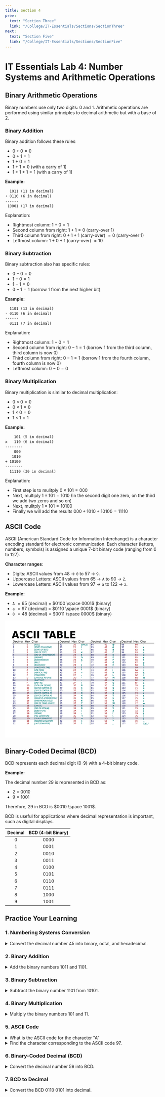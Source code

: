 ```yaml
---
title: Section 4
prev:
  text: "Section Three"
  link: "/College/IT-Essentials/Sections/SectionThree"
next:
  text: "Section Five"
  link: "/College/IT-Essentials/Sections/SectionFive"
---
```


# IT Essentials Lab 4: Number Systems and Arithmetic Operations

## Binary Arithmetic Operations

Binary numbers use only two digits: 0 and 1. Arithmetic operations are performed using similar principles to decimal arithmetic but with a base of 2.

### Binary Addition

Binary addition follows these rules:

- $0 + 0 = 0$
- $0 + 1 = 1$
- $1 + 0 = 1$
- $1 + 1 = 0$ (with a carry of $1$)
- $1+1+1 = 1$ (with a carry of $1$)

**Example:**

```
  1011 (11 in decimal)
+ 0110 (6 in decimal)
------
 10001 (17 in decimal)
```

Explanation:

- Rightmost column: $1 + 0 = 1$
- Second column from right: $1 + 1 = 0$ (carry-over $1$)
- Third column from right: $0 + 1 + 1$ (carry-over) $= 0$ (carry-over $1$)
- Leftmost column: $1 + 0 + 1$ (carry-over) $= 10$

### Binary Subtraction

Binary subtraction also has specific rules:

- $0 - 0 = 0$
- $1 - 0 = 1$
- $1 - 1 = 0$
- $0 - 1 = 1$ (borrow $1$ from the next higher bit)

**Example:**

```
  1101 (13 in decimal)
- 0110 (6 in decimal)
------
  0111 (7 in decimal)
```

Explanation:

- Rightmost column: $1 - 0 = 1$
- Second column from right: $0 - 1 = 1$ (borrow $1$ from the third column, third column is now $0$)
- Third column from right: $0 - 1 = 1$ (borrow $1$ from the fourth column, fourth column is now $0$)
- Leftmost column: $0 - 0 = 0$

### Binary Multiplication

Binary multiplication is similar to decimal multiplication:

- $0 \times 0 = 0$
- $0 \times 1 = 0$
- $1 \times 0 = 0$
- $1 \times 1 = 1$

**Example:**

```
    101 (5 in decimal)
x   110 (6 in decimal)
--------
    000
   1010
+ 10100
--------
  11110 (30 in decimal)
```

Explanation:

- First step is to mulitply $0 \times 101 = 000$
- Next, multiply $1 \times 101 = 1010$ (In the second digit one zero, on the third we add two zeros and so on)
- Next, mulitply $1 \times 101 = 10100$
- Finally we will add the results $000 + 1010 + 10100 = 11110$

## ASCII Code

ASCII (American Standard Code for Information Interchange) is a character encoding standard for electronic communication. Each character (letters, numbers, symbols) is assigned a unique 7-bit binary code (ranging from 0 to 127).

**Character ranges**:

- Digits: ASCII values from 48 -> `0` to 57 -> `9`.
- Uppercase Letters: ASCII values from 65 -> `A` to 90 -> `Z`.
- Lowercase Letters: ASCII values from 97 -> `a` to 122 -> `z`.

**Example:**

- `A` $= 65$ (decimal) = $0100 \space 0001$ (binary)
- `a` $= 97$ (decimal) = $0110 \space 0001$ (binary)
- `0` $= 48$ (decimal) = $0011 \space 0000$ (binary)

![](../imgs/figure%208.png)

## Binary-Coded Decimal (BCD)

BCD represents each decimal digit (0-9) with a 4-bit binary code.

**Example:**

The decimal number 29 is represented in BCD as:

- $2$ = $0010$
- $9$ = $1001$

Therefore, $29$ in BCD is $0010 \space 1001$.

BCD is useful for applications where decimal representation is important, such as digital displays.

| Decimal | BCD (4-bit Binary) |
| :-----: | :----------------: |
|    0    |        0000        |
|    1    |        0001        |
|    2    |        0010        |
|    3    |        0011        |
|    4    |        0100        |
|    5    |        0101        |
|    6    |        0110        |
|    7    |        0111        |
|    8    |        1000        |
|    9    |        1001        |

## Practice Your Learning

### 1. Numbering Systems Conversion

<details>
  <summary>Convert the decimal number 45 into binary, octal, and hexadecimal.</summary>
  <b>Solution:</b>

- Binary: $45 \to 101101$
- Octal: $45 \to 55$
- Hexadecimal: $45 \to 2D$
</details>

### 2. Binary Addition

<details>
  <summary>Add the binary numbers 1011 and 1101.</summary>
  <b>Solution:</b>

```
        1011
      + 1101
      ------
      11000 (Binary)

```

Decimal equivalent: $11 + 13 = 24$

</details>

### 3. Binary Subtraction

<details>
<summary>Subtract the binary number 1101 from 10101.</summary>
<b>Solution:</b>

```
       10101
    -   1101
    --------
       1000 (Binary)
```

Decimal equivalent: $21 - 13 = 8$

</details>

### 4. Binary Multiplication

<details>
<summary>Multiply the binary numbers 101 and 11.</summary>
<b>Solution:</b>

```
        101
      ×  11
    --------
        101
    + 1010
    --------
       1111 (Binary)
```

Decimal equivalent: $5 × 3 = 15$

</details>

### 5. ASCII Code

<details>
<summary>What is the ASCII code for the character "A"</summary>

<b>Solution:</b>

- ASCII code for `A` is $65$ (decimal) or $0100 \space 0001$ (binary).

</details>

<details>
<summary>Find the character corresponding to the ASCII code 97.</summary>
<b>Solution:</b>

- ASCII code `97` corresponds to the character `a`.
</details>

### 6. Binary-Coded Decimal (BCD)

<details>
<summary>Convert the decimal number 59 into BCD.</summary>
<b>Solution:</b>

- Decimal `59` in BCD: $0101 \space 1001$
</details>

### 7. BCD to Decimal

<details>
<summary>Convert the BCD 0110 0101 into decimal.</summary>
<b>Solution:</b>

- BCD $0110 \space 0101$ corresponds to decimal $65$.
</details>
